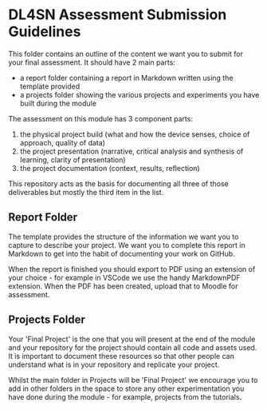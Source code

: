 # DL4SN Assessment Submission Guidelines

This folder contains an outline of the content we want you to submit for your final assessment. It should have 2 main parts:

- a report folder containing a report in Markdown written using the template provided
- a projects folder showing the various projects and experiments you have built during the module

The assessment on this module has 3 component parts: 
1. the physical project build (what and how the device senses, choice of approach, quality of data) 
2. the project presentation (narrative, critical analysis and synthesis of learning, clarity of presentation)
3. the project documentation (context, results, reflection)

This repository acts as the basis for documenting all three of those deliverables but mostly the third item in the list.

## Report Folder
The template provides the structure of the information we want you to capture to describe your project. We want you to complete this report in Markdown to get into the habit of documenting your work on GitHub. 

When the report is finished you should export to PDF using an extension of your choice - for example in VSCode we use the handy MarkdownPDF extension. When the PDF has been created, upload that to Moodle for assessment.

## Projects Folder
Your 'Final Project' is the one that you will present at the end of the module and your repository for the project should contain all code and assets used. It is important to document these resources so that other people can understand what is in your repository and replicate your project. 

Whilst the main folder in Projects will be 'Final Project' we encourage you to add in other folders in the space to store any other experimentation you have done during the module - for example, projects from the tutorials. 
